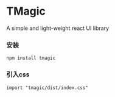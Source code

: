 # TMagic
A simple and light-weight react UI library

### 安装
`npm install tmagic`


### 引入css
`import "tmagic/dist/index.css"`